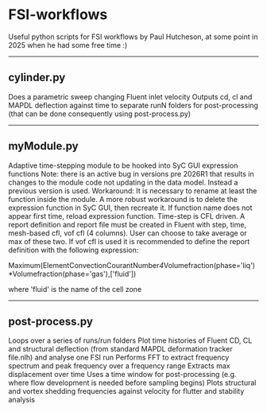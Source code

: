 # FSI-workflows
Useful python scripts for FSI workflows
by Paul Hutcheson, at some point in 2025 when he had some free time :)

-----------
cylinder.py
-----------
Does a parametric sweep changing Fluent inlet velocity
Outputs cd, cl and MAPDL deflection against time to separate runN folders for post-processing (that can be done consequently using post-process.py)

-----------
myModule.py
-----------
Adaptive time-stepping module to be hooked into SyC GUI expression functions
Note: there is an active bug in versions pre 2026R1 that results in changes to the module code not updating in the data model. Instead a previous version is used.
Workaround: It is necessary to rename at least the function inside the module. A more robust workaround is to delete the expression function in SyC GUI, then recreate it. If function name does not appear first time, reload expression function.
Time-step is CFL driven. A report definition and report file must be created in Fluent with step, time, mesh-based cfl, vof cfl (4 columns). User can choose to take average or max of these two. If vof cfl is used it is recommended to define the report definition with the following expression:

Maximum(ElementConvectionCourantNumber*4*Volumefraction(phase='liq')*Volumefraction(phase='gas'),['fluid'])

where 'fluid' is the name of the cell zone

-----------
post-process.py
-----------
Loops over a series of runs/run folders
Plot time histories of Fluent CD, CL and structural deflection (from standard MAPDL deformation tracker file.nlh) and analyse one FSI run
Performs FFT to extract frequency spectrum and peak frequency over a frequency range
Extracts max displacement over time
Uses a time window for post-processing (e.g. where flow development is needed before sampling begins)
Plots structural and vortex shedding frequencies against velocity for flutter and stability analysis
